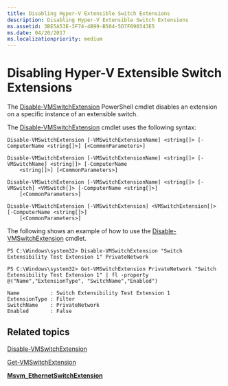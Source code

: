 ```yaml
---
title: Disabling Hyper-V Extensible Switch Extensions
description: Disabling Hyper-V Extensible Switch Extensions
ms.assetid: 3BE5A53E-3F74-4B99-B504-5D7F090343E5
ms.date: 04/20/2017
ms.localizationpriority: medium
---
```


# Disabling Hyper-V Extensible Switch Extensions


The [Disable-VMSwitchExtension](/powershell/module/hyper-v/disable-vmswitchextension) PowerShell cmdlet disables an extension on a specific instance of an extensible switch.

The [Disable-VMSwitchExtension](/powershell/module/hyper-v/disable-vmswitchextension) cmdlet uses the following syntax:

``` syntax
Disable-VMSwitchExtension [-VMSwitchExtensionName] <string[]> [-ComputerName <string[]>] [<CommonParameters>]

Disable-VMSwitchExtension [-VMSwitchExtensionName] <string[]> [-VMSwitchName] <string[]> [-ComputerName
    <string[]>] [<CommonParameters>]

Disable-VMSwitchExtension [-VMSwitchExtensionName] <string[]> [-VMSwitch] <VMSwitch[]> [-ComputerName <string[]>]
    [<CommonParameters>]

Disable-VMSwitchExtension [-VMSwitchExtension] <VMSwitchExtension[]> [-ComputerName <string[]>]
    [<CommonParameters>]
```

The following shows an example of how to use the [Disable-VMSwitchExtension](/powershell/module/hyper-v/disable-vmswitchextension) cmdlet.

``` syntax
PS C:\Windows\system32> Disable-VMSwitchExtension "Switch Extensibility Test Extension 1" PrivateNetwork

PS C:\Windows\system32> Get-VMSwitchExtension PrivateNetwork "Switch Extensibility Test Extension 1" | fl -property @("Name","ExtensionType", "SwitchName","Enabled")

Name          : Switch Extensibility Test Extension 1
ExtensionType : Filter
SwitchName    : PrivateNetwork
Enabled       : False
```

## Related topics


[Disable-VMSwitchExtension](/powershell/module/hyper-v/disable-vmswitchextension)

[Get-VMSwitchExtension](/powershell/module/hyper-v/get-vmsystemswitchextension)

[**Msvm\_EthernetSwitchExtension**](/windows/desktop/HyperV_v2/msvm-ethernetswitchextension)

 

